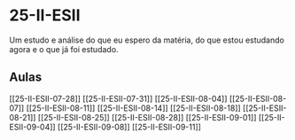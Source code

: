 # 25-II-ESII

Um estudo e análise do que eu espero da matéria, do que estou estudando agora e o que já foi estudado.

## Aulas

[[25-II-ESII-07-28]]
[[25-II-ESII-07-31]]
[[25-II-ESII-08-04]]
[[25-II-ESII-08-07]]
[[25-II-ESII-08-11]]
[[25-II-ESII-08-14]]
[[25-II-ESII-08-18]]
[[25-II-ESII-08-21]]
[[25-II-ESII-08-25]]
[[25-II-ESII-08-28]]
[[25-II-ESII-09-01]]
[[25-II-ESII-09-04]]
[[25-II-ESII-09-08]]
[[25-II-ESII-09-11]]